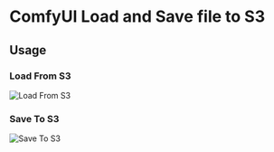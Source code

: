 # ComfyUI Load and Save file to S3

## Usage

### Load From S3

![Load From S3](images/LoadFromS3.png)

### Save To S3

![Save To S3](images/SaveToS3.png)